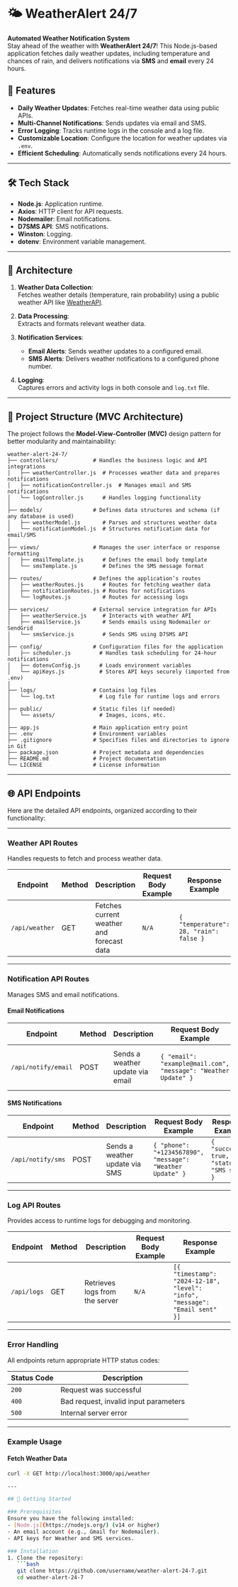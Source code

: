 # 🌤️ WeatherAlert 24/7  
**Automated Weather Notification System**  
Stay ahead of the weather with **WeatherAlert 24/7**! This Node.js-based application fetches daily weather updates, including temperature and chances of rain, and delivers notifications via **SMS** and **email** every 24 hours.  

## 🚀 Features  
- **Daily Weather Updates**: Fetches real-time weather data using public APIs.  
- **Multi-Channel Notifications**: Sends updates via email and SMS.  
- **Error Logging**: Tracks runtime logs in the console and a log file.  
- **Customizable Location**: Configure the location for weather updates via `.env`.  
- **Efficient Scheduling**: Automatically sends notifications every 24 hours.  

---

## 🛠️ Tech Stack  
- **Node.js**: Application runtime.  
- **Axios**: HTTP client for API requests.  
- **Nodemailer**: Email notifications.  
- **D7SMS API**: SMS notifications.  
- **Winston**: Logging.  
- **dotenv**: Environment variable management.  

---

## 🧩 Architecture  
1. **Weather Data Collection**:  
   Fetches weather details (temperature, rain probability) using a public weather API like [WeatherAPI](https://www.weatherapi.com/).  
   
2. **Data Processing**:  
   Extracts and formats relevant weather data.  

3. **Notification Services**:  
   - **Email Alerts**: Sends weather updates to a configured email.  
   - **SMS Alerts**: Delivers weather notifications to a configured phone number.  

4. **Logging**:  
   Captures errors and activity logs in both console and `log.txt` file.  

---
## 📂 Project Structure (MVC Architecture)  

The project follows the **Model-View-Controller (MVC)** design pattern for better modularity and maintainability:  
```plaintext
weather-alert-24-7/
├── controllers/           # Handles the business logic and API integrations  
│   ├── weatherController.js  # Processes weather data and prepares notifications  
│   ├── notificationController.js  # Manages email and SMS notifications  
│   └── logController.js      # Handles logging functionality  
│
├── models/                # Defines data structures and schema (if any database is used)  
│   ├── weatherModel.js       # Parses and structures weather data  
│   └── notificationModel.js  # Structures notification data for email/SMS  
│
├── views/                 # Manages the user interface or response formatting  
│   ├── emailTemplate.js      # Defines the email body template  
│   └── smsTemplate.js        # Defines the SMS message format  
│
├── routes/                # Defines the application’s routes  
│   ├── weatherRoutes.js      # Routes for fetching weather data  
│   ├── notificationRoutes.js # Routes for notifications  
│   └── logRoutes.js          # Routes for accessing logs  
│
├── services/              # External service integration for APIs  
│   ├── weatherService.js     # Interacts with weather API  
│   ├── emailService.js       # Sends emails using Nodemailer or SendGrid  
│   └── smsService.js         # Sends SMS using D7SMS API  
│
├── config/                # Configuration files for the application  
│   ├── scheduler.js         # Handles task scheduling for 24-hour notifications  
│   ├── dotenvConfig.js      # Loads environment variables  
│   └── apiKeys.js           # Stores API keys securely (imported from .env)  
│
├── logs/                  # Contains log files  
│   └── log.txt              # Log file for runtime logs and errors  
│
├── public/                # Static files (if needed)  
│   └── assets/              # Images, icons, etc.  
│
├── app.js                 # Main application entry point  
├── .env                   # Environment variables  
├── .gitignore             # Specifies files and directories to ignore in Git  
├── package.json           # Project metadata and dependencies  
├── README.md              # Project documentation  
└── LICENSE                # License information  

```
---

## 🌐 API Endpoints  

Here are the detailed API endpoints, organized according to their functionality:  

---

### **Weather API Routes**  
Handles requests to fetch and process weather data.  

| Endpoint        | Method | Description                                  | Request Body Example                     | Response Example                      |  
|-----------------|--------|----------------------------------------------|------------------------------------------|---------------------------------------|  
| `/api/weather`  | GET    | Fetches current weather and forecast data   | `N/A`                                    | `{ "temperature": 28, "rain": false }` |  

---

### **Notification API Routes**  
Manages SMS and email notifications.  

#### Email Notifications  
| Endpoint              | Method | Description                                  | Request Body Example                      | Response Example                      |  
|-----------------------|--------|----------------------------------------------|-------------------------------------------|---------------------------------------|  
| `/api/notify/email`   | POST   | Sends a weather update via email            | `{ "email": "example@mail.com", "message": "Weather Update" }` | `{ "success": true, "status": "Email sent" }` |  

#### SMS Notifications  
| Endpoint              | Method | Description                                  | Request Body Example                      | Response Example                      |  
|-----------------------|--------|----------------------------------------------|-------------------------------------------|---------------------------------------|  
| `/api/notify/sms`     | POST   | Sends a weather update via SMS              | `{ "phone": "+1234567890", "message": "Weather Update" }` | `{ "success": true, "status": "SMS sent" }` |  

---

### **Log API Routes**  
Provides access to runtime logs for debugging and monitoring.  

| Endpoint         | Method | Description                                  | Request Body Example                      | Response Example                      |  
|------------------|--------|----------------------------------------------|-------------------------------------------|---------------------------------------|  
| `/api/logs`      | GET    | Retrieves logs from the server              | `N/A`                                     | `[{ "timestamp": "2024-12-18", "level": "info", "message": "Email sent" }]` |  

---

### **Error Handling**  
All endpoints return appropriate HTTP status codes:  

| Status Code | Description                             |  
|-------------|-----------------------------------------|  
| `200`       | Request was successful                 |  
| `400`       | Bad request, invalid input parameters  |  
| `500`       | Internal server error                  |  

---

### Example Usage  

#### **Fetch Weather Data**  
```bash  
curl -X GET http://localhost:3000/api/weather  

---

## 🌟 Getting Started  

### Prerequisites  
Ensure you have the following installed:  
- [Node.js](https://nodejs.org/) (v14 or higher)  
- An email account (e.g., Gmail for Nodemailer).  
- API keys for Weather and SMS services.  

### Installation  
1. Clone the repository:  
   ```bash
   git clone https://github.com/username/weather-alert-24-7.git
   cd weather-alert-24-7
